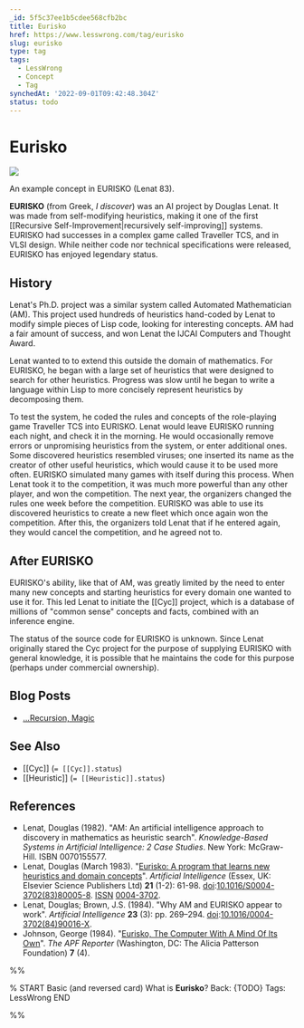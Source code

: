 ```yaml
---
_id: 5f5c37ee1b5cdee568cfb2bc
title: Eurisko
href: https://www.lesswrong.com/tag/eurisko
slug: eurisko
type: tag
tags:
  - LessWrong
  - Concept
  - Tag
synchedAt: '2022-09-01T09:42:48.304Z'
status: todo
---
```


# Eurisko

![](https://39669.cdn.cke-cs.com/rQvD3VnunXZu34m86e5f/images/c2f1a794d8e6c31cb516e448c8e64a01c32784ed26ec9e6f.jpg)

An example concept in EURISKO (Lenat 83).

**EURISKO** (from Greek, *I discover*) was an AI project by Douglas Lenat. It was made from self-modifying heuristics, making it one of the first [[Recursive Self-Improvement|recursively self-improving]] systems. EURISKO had successes in a complex game called Traveller TCS, and in VLSI design. While neither code nor technical specifications were released, EURISKO has enjoyed legendary status.

## History

Lenat's Ph.D. project was a similar system called Automated Mathematician (AM). This project used hundreds of heuristics hand-coded by Lenat to modify simple pieces of Lisp code, looking for interesting concepts. AM had a fair amount of success, and won Lenat the IJCAI Computers and Thought Award.

Lenat wanted to to extend this outside the domain of mathematics. For EURISKO, he began with a large set of heuristics that were designed to search for other heuristics. Progress was slow until he began to write a language within Lisp to more concisely represent heuristics by decomposing them.

To test the system, he coded the rules and concepts of the role-playing game Traveller TCS into EURISKO. Lenat would leave EURISKO running each night, and check it in the morning. He would occasionally remove errors or unpromising heuristics from the system, or enter additional ones. Some discovered heuristics resembled viruses; one inserted its name as the creator of other useful heuristics, which would cause it to be used more often. EURISKO simulated many games with itself during this process. When Lenat took it to the competition, it was much more powerful than any other player, and won the competition. The next year, the organizers changed the rules one week before the competition. EURISKO was able to use its discovered heuristics to create a new fleet which once again won the competition. After this, the organizers told Lenat that if he entered again, they would cancel the competition, and he agreed not to.

## After EURISKO

EURISKO's ability, like that of AM, was greatly limited by the need to enter many new concepts and starting heuristics for every domain one wanted to use it for. This led Lenat to initiate the [[Cyc]] project, which is a database of millions of "common sense" concepts and facts, combined with an inference engine.

The status of the source code for EURISKO is unknown. Since Lenat originally stared the Cyc project for the purpose of supplying EURISKO with general knowledge, it is possible that he maintains the code for this purpose (perhaps under commercial ownership).

## Blog Posts

- [...Recursion, Magic](http://lesswrong.com/lw/w6/recursion_magic/)

## See Also

- [[Cyc]] (`= [[Cyc]].status`)
- [[Heuristic]] (`= [[Heuristic]].status`)

## References

- Lenat, Douglas (1982). "AM: An artificial intelligence approach to discovery in mathematics as heuristic search". *Knowledge-Based Systems in Artificial Intelligence: 2 Case Studies*. New York: McGraw-Hill. ISBN 0070155577.
- Lenat, Douglas (March 1983). "[Eurisko: A program that learns new heuristics and domain concepts](http://dl.acm.org/citation.cfm?id=1644660)". *Artificial Intelligence* (Essex, UK: Elsevier Science Publishers Ltd) **21** (1-2): 61-98. [doi](https://wiki.lesswrong.com/index.php?title=Digital_object_identifier&action=edit&redlink=1):[10.1016/S0004-3702(83)80005-8](http://dx.doi.org/10.1016%2FS0004-3702%2883%2980005-8). [ISSN](https://wiki.lesswrong.com/wiki/International_Standard_Serial_Number) [0004-3702](http://worldcat.org/issn/0004-3702).
- Lenat, Douglas; Brown, J.S. (1984). "Why AM and EURISKO appear to work". *Artificial Intelligence* **23** (3): pp. 269–294. [doi](https://wiki.lesswrong.com/index.php?title=Digital_object_identifier&action=edit&redlink=1):[10.1016/0004-3702(84)90016-X](http://dx.doi.org/10.1016%2F0004-3702%2884%2990016-X).
- Johnson, George (1984). "[Eurisko, The Computer With A Mind Of Its Own](http://aliciapatterson.org/stories/eurisko-computer-mind-its-own)". *The APF Reporter* (Washington, DC: The Alicia Patterson Foundation) **7** (4).


%%

% START
Basic (and reversed card)
What is **Eurisko**?
Back: {TODO}
Tags: LessWrong
END

%%
	
